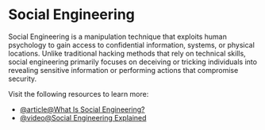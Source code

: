 # Social Engineering

Social Engineering is a manipulation technique that exploits human psychology to gain access to confidential information, systems, or physical locations. Unlike traditional hacking methods that rely on technical skills, social engineering primarily focuses on deceiving or tricking individuals into revealing sensitive information or performing actions that compromise security.

Visit the following resources to learn more:

- [@article@What Is Social Engineering?](https://www.cisco.com/c/en/us/products/security/what-is-social-engineering.html)
- [@video@Social Engineering Explained](https://www.youtube.com/shorts/DdCSraNCxhs)
